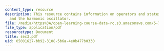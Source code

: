 ```yaml
---
content_type: resource
description: This resource contains information on operators and states in real space,
  and the harmonic oscillator.
file: /media/https%3A/open-learning-course-data-rc.s3.amazonaws.com/5-73-introductory-quantum-mechanics-i-fall-2005/05001627bb9231085b6a4e0b477b0330_sec3.pdf
file_type: application/pdf
resourcetype: Document
title: sec3.pdf
uid: 05001627-bb92-3108-5b6a-4e0b477b0330
---
```

